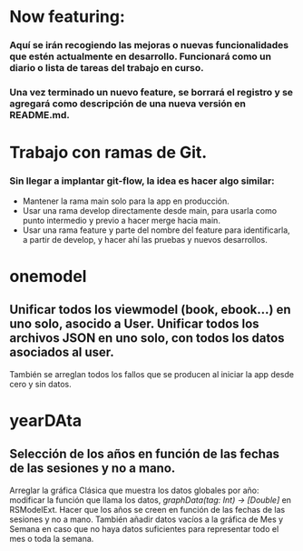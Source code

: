 # Now featuring:

### Aquí se irán recogiendo las mejoras o nuevas funcionalidades que estén actualmente en desarrollo. Funcionará como un diario o lista de tareas del trabajo en curso.

### Una vez terminado un nuevo feature, se borrará el registro y se agregará como descripción de una nueva versión en README.md.

#

# Trabajo con ramas de Git.

### Sin llegar a implantar git-flow, la idea es hacer algo similar:

* Mantener la rama main solo para la app en producción.
* Usar una rama develop directamente desde main, para usarla como punto intermedio y previo a hacer merge hacia main.
* Usar una rama feature y parte del nombre del feature para identificarla, a partir de develop, y hacer ahí las pruebas y nuevos desarrollos.

#

# onemodel

## Unificar todos los viewmodel (book, ebook...) en uno solo, asocido a User. Unificar todos los archivos JSON en uno solo, con todos los datos asociados al user.

También se arreglan todos los fallos que se producen al iniciar la app desde cero y sin datos.

#

# yearDAta

## Selección de los años en función de las fechas de las sesiones y no a mano.

Arreglar la gráfica Clásica que muestra los datos globales por año: modificar la función que llama los datos, *graphData(tag: Int) -> [Double]* en RSModelExt. Hacer que los años se creen en función de las fechas de las sesiones y no a mano.
También añadir datos vacíos a la gráfica de Mes y Semana en caso que no haya datos suficientes para representar todo el mes o toda la semana.
